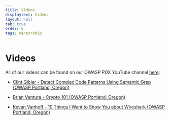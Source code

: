 ```yaml
---
title: Videos
displaytext: Videos
layout: null
tab: true
order: 6
tags: mentorship
---
```


# Videos

All of our videos can be found on our OWASP PDX YouTube channel [here](https://www.youtube.com/channel/UCYDkARIRTaeiP-o19tSWZfw):


* [Clint Gibler - Detect Complex Code Patterns Using Semantic Grep (OWASP Portland, Oregon)](https://www.youtube.com/watch?v=nllx_3RUK9w&t=466s)

* [Brian Ventura - Crypto 101 (OWASP Portland, Oregon)](https://www.youtube.com/watch?v=GP3Cw8VW2gE)

* [Kevan Vanhoff - 10 Things I Want to Show You about Wireshark (OWASP Portland, Oregon)](https://www.youtube.com/watch?v=M9IDgZ4K4KI)